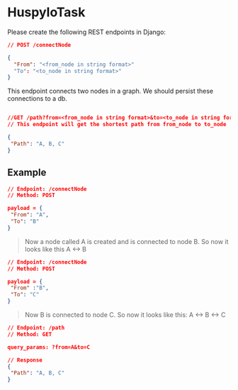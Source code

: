 # HuspyIoTask

Please create the following REST endpoints in Django:

```json
// POST /connectNode

{
  "From": "<from_node in string format>"
  "To": "<to_node in string format>"
}
```

This endpoint connects two nodes in a graph. We should persist these connections to a db.

```json

//GET /path?from=<from_node in string format>&to=<to_node in string format>
// This endpoint will get the shortest path from from_node to to_node

{
 "Path": "A, B, C"
}
```

## Example

```json
// Endpoint: /connectNode
// Method: POST

payload = {
 "From": "A",
 "To": "B"
}
```

> Now a node called A is created and is connected to node B. So now it looks like this A <-> B

```json
// Endpoint: /connectNode
// Method: POST

payload = {
 "From" :"B",
 "To": "C"
}
```

> Now B is connected to node C. So now it looks like this: A <-> B <-> C

```json
// Endpoint: /path
// Method: GET

query_params: ?from=A&to=C

// Response
{
 "Path": "A, B, C"
}
```
